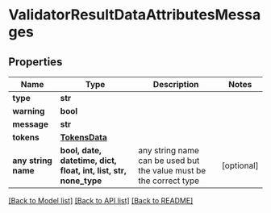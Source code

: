 # ValidatorResultDataAttributesMessages


## Properties
Name | Type | Description | Notes
------------ | ------------- | ------------- | -------------
**type** | **str** |  | 
**warning** | **bool** |  | 
**message** | **str** |  | 
**tokens** | [**TokensData**](TokensData.md) |  | 
**any string name** | **bool, date, datetime, dict, float, int, list, str, none_type** | any string name can be used but the value must be the correct type | [optional]

[[Back to Model list]](../README.md#documentation-for-models) [[Back to API list]](../README.md#documentation-for-api-endpoints) [[Back to README]](../README.md)


